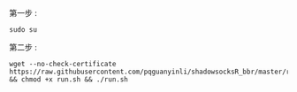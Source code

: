 第一步 :
```
sudo su
```

第二步 : 
```
wget --no-check-certificate https://raw.githubusercontent.com/pqguanyinli/shadowsocksR_bbr/master/run.sh && chmod +x run.sh && ./run.sh
```
